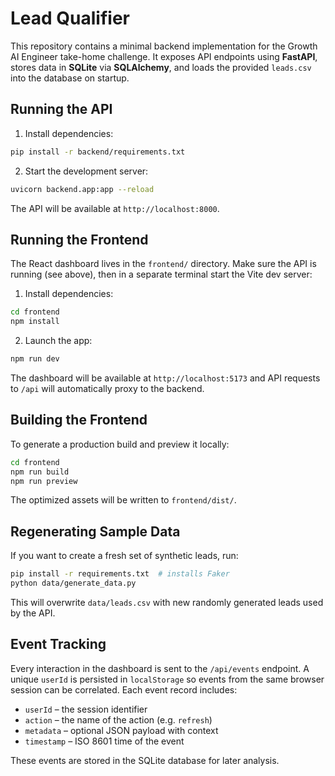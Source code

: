 # Lead Qualifier

This repository contains a minimal backend implementation for the Growth AI Engineer take-home challenge. It exposes API endpoints using **FastAPI**, stores data in **SQLite** via **SQLAlchemy**, and loads the provided `leads.csv` into the database on startup.

## Running the API

1. Install dependencies:

```bash
pip install -r backend/requirements.txt
```

2. Start the development server:

```bash
uvicorn backend.app:app --reload
```

The API will be available at `http://localhost:8000`.

## Running the Frontend

The React dashboard lives in the `frontend/` directory. Make sure the API is
running (see above), then in a separate terminal start the Vite dev server:

1. Install dependencies:

```bash
cd frontend
npm install
```

2. Launch the app:

```bash
npm run dev
```

The dashboard will be available at `http://localhost:5173` and API requests to
`/api` will automatically proxy to the backend.

## Building the Frontend

To generate a production build and preview it locally:

```bash
cd frontend
npm run build
npm run preview
```

The optimized assets will be written to `frontend/dist/`.

## Regenerating Sample Data

If you want to create a fresh set of synthetic leads, run:

```bash
pip install -r requirements.txt  # installs Faker
python data/generate_data.py
```

This will overwrite `data/leads.csv` with new randomly generated leads used by the API.

## Event Tracking

Every interaction in the dashboard is sent to the `/api/events` endpoint. A
unique `userId` is persisted in `localStorage` so events from the same browser
session can be correlated. Each event record includes:

- `userId` – the session identifier
- `action` – the name of the action (e.g. `refresh`)
- `metadata` – optional JSON payload with context
- `timestamp` – ISO 8601 time of the event

These events are stored in the SQLite database for later analysis.
